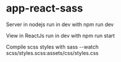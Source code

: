 # app-react-sass

Server in nodejs 
run in dev with npm run dev

View in ReactJs
run in dev with npm run start

Compile scss styles with 
sass --watch scss/styles.scss:assets/css/styles.css
